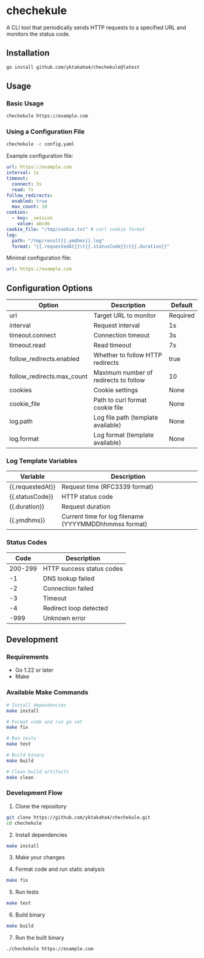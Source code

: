 # chechekule

A CLI tool that periodically sends HTTP requests to a specified URL and monitors the status code.

## Installation

```bash
go install github.com/yktakaha4/chechekule@latest
```

## Usage

### Basic Usage

```bash
chechekule https://example.com
```

### Using a Configuration File

```bash
chechekule -c config.yaml
```

Example configuration file:

```yaml
url: https://example.com
interval: 1s
timeout:
  connect: 3s
  read: 7s
follow_redirects:
  enabled: true
  max_count: 10
cookies:
  - key: _session
    value: abcde
cookie_file: "/tmp/cookie.txt" # curl cookie format
log:
  path: "/tmp/result{{.ymdhms}}.log"
  format: "{{.requestedAt}}\t{{.statusCode}}\t{{.duration}}"
```

Minimal configuration file:

```yaml
url: https://example.com
```

## Configuration Options

| Option | Description | Default |
|--------|-------------|---------|
| url | Target URL to monitor | Required |
| interval | Request interval | 1s |
| timeout.connect | Connection timeout | 3s |
| timeout.read | Read timeout | 7s |
| follow_redirects.enabled | Whether to follow HTTP redirects | true |
| follow_redirects.max_count | Maximum number of redirects to follow | 10 |
| cookies | Cookie settings | None |
| cookie_file | Path to curl format cookie file | None |
| log.path | Log file path (template available) | None |
| log.format | Log format (template available) | None |

### Log Template Variables

| Variable | Description |
|----------|-------------|
| {{.requestedAt}} | Request time (RFC3339 format) |
| {{.statusCode}} | HTTP status code |
| {{.duration}} | Request duration |
| {{.ymdhms}} | Current time for log filename (YYYYMMDDhhmmss format) |

### Status Codes

| Code | Description |
|------|-------------|
| 200-299 | HTTP success status codes |
| -1 | DNS lookup failed |
| -2 | Connection failed |
| -3 | Timeout |
| -4 | Redirect loop detected |
| -999 | Unknown error |

## Development

### Requirements

- Go 1.22 or later
- Make

### Available Make Commands

```bash
# Install dependencies
make install

# Format code and run go vet
make fix

# Run tests
make test

# Build binary
make build

# Clean build artifacts
make clean
```

### Development Flow

1. Clone the repository
```bash
git clone https://github.com/yktakaha4/chechekule.git
cd chechekule
```

2. Install dependencies
```bash
make install
```

3. Make your changes

4. Format code and run static analysis
```bash
make fix
```

5. Run tests
```bash
make test
```

6. Build binary
```bash
make build
```

7. Run the built binary
```bash
./chechekule https://example.com
``` 